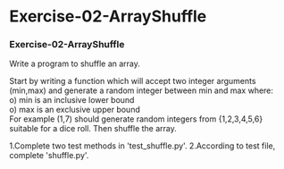 # Exercise-02-ArrayShuffle
### Exercise-02-ArrayShuffle
Write a program to shuffle an array.

Start by writing a function which will accept two integer arguments (min,max) and generate a random integer between min and max where:  
  o) min is an inclusive lower bound  
  o) max is an exclusive upper bound  
For example (1,7) should generate random integers from {1,2,3,4,5,6} suitable for a dice roll.
Then shuffle the array.

1.Complete two test methods in 'test_shuffle.py'.
2.According to test file, complete 'shuffle.py'.